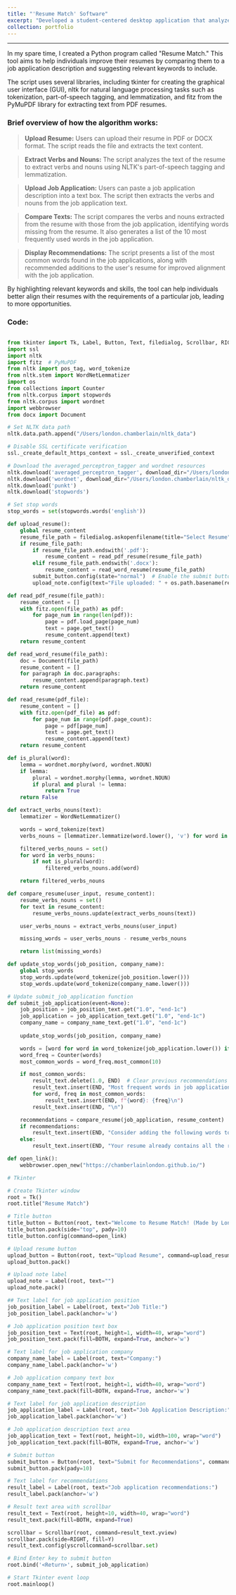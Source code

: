 ```yaml
---
title: "'Resume Match' Software"
excerpt: "Developed a student-centered desktop application that analyzes your resume against a provided job application"
collection: portfolio
---
```

------

In my spare time, I created a Python program called "Resume Match." This tool aims to help individuals improve their resumes by comparing them to a job application description and suggesting relevant keywords to include.

The script uses several libraries, including tkinter for creating the graphical user interface (GUI), nltk for natural language processing tasks such as tokenization, part-of-speech tagging, and lemmatization, and fitz from the PyMuPDF library for extracting text from PDF resumes.

### Brief overview of how the algorithm works:

> **Upload Resume:** Users can upload their resume in PDF or DOCX format. The script reads the file and extracts the text content.

> **Extract Verbs and Nouns:** The script analyzes the text of the resume to extract verbs and nouns using NLTK's part-of-speech tagging and lemmatization.

> **Upload Job Application:** Users can paste a job application description into a text box. The script then extracts the verbs and nouns from the job application text.

> **Compare Texts:** The script compares the verbs and nouns extracted from the resume with those from the job application, identifying words missing from the resume. It also generates a list of the 10 most frequently used words in the job application.

> **Display Recommendations:** The script presents a list of the most common words found in the job applications, along with recommended additions to the user's resume for improved alignment with the job application.

By highlighting relevant keywords and skills, the tool can help individuals better align their resumes with the requirements of a particular job, leading to more opportunities.

### Code:

```python

from tkinter import Tk, Label, Button, Text, filedialog, Scrollbar, RIGHT, Y, BOTH, END
import ssl
import nltk
import fitz  # PyMuPDF
from nltk import pos_tag, word_tokenize
from nltk.stem import WordNetLemmatizer
import os
from collections import Counter
from nltk.corpus import stopwords
from nltk.corpus import wordnet
import webbrowser
from docx import Document

# Set NLTK data path
nltk.data.path.append("/Users/london.chamberlain/nltk_data")

# Disable SSL certificate verification
ssl._create_default_https_context = ssl._create_unverified_context

# Download the averaged_perceptron_tagger and wordnet resources
nltk.download('averaged_perceptron_tagger', download_dir="/Users/london.chamberlain/nltk_data")
nltk.download('wordnet', download_dir="/Users/london.chamberlain/nltk_data")
nltk.download('punkt')
nltk.download('stopwords')

# Set stop words
stop_words = set(stopwords.words('english'))

def upload_resume():
    global resume_content
    resume_file_path = filedialog.askopenfilename(title="Select Resume", filetypes=[("PDF files", "*.pdf"), ("Word documents", "*.docx")])
    if resume_file_path:
        if resume_file_path.endswith('.pdf'):
            resume_content = read_pdf_resume(resume_file_path)
        elif resume_file_path.endswith('.docx'):
            resume_content = read_word_resume(resume_file_path)
        submit_button.config(state="normal")  # Enable the submit button
        upload_note.config(text="File uploaded: " + os.path.basename(resume_file_path))

def read_pdf_resume(file_path):
    resume_content = []
    with fitz.open(file_path) as pdf:
        for page_num in range(len(pdf)):
            page = pdf.load_page(page_num)
            text = page.get_text()
            resume_content.append(text)
    return resume_content

def read_word_resume(file_path):
    doc = Document(file_path)
    resume_content = []
    for paragraph in doc.paragraphs:
        resume_content.append(paragraph.text)
    return resume_content

def read_resume(pdf_file):
    resume_content = []
    with fitz.open(pdf_file) as pdf:
        for page_num in range(pdf.page_count):
            page = pdf[page_num]
            text = page.get_text()
            resume_content.append(text)
    return resume_content

def is_plural(word):
    lemma = wordnet.morphy(word, wordnet.NOUN)
    if lemma:
        plural = wordnet.morphy(lemma, wordnet.NOUN)
        if plural and plural != lemma:
            return True
    return False

def extract_verbs_nouns(text):
    lemmatizer = WordNetLemmatizer()

    words = word_tokenize(text)
    verbs_nouns = [lemmatizer.lemmatize(word.lower(), 'v') for word in words if word.isalpha() and word.lower() not in stop_words]

    filtered_verbs_nouns = set()
    for word in verbs_nouns:
        if not is_plural(word):
            filtered_verbs_nouns.add(word)

    return filtered_verbs_nouns

def compare_resume(user_input, resume_content):
    resume_verbs_nouns = set()
    for text in resume_content:
        resume_verbs_nouns.update(extract_verbs_nouns(text))

    user_verbs_nouns = extract_verbs_nouns(user_input)

    missing_words = user_verbs_nouns - resume_verbs_nouns

    return list(missing_words)

def update_stop_words(job_position, company_name):
    global stop_words
    stop_words.update(word_tokenize(job_position.lower()))
    stop_words.update(word_tokenize(company_name.lower()))

# Update submit_job_application function
def submit_job_application(event=None):
    job_position = job_position_text.get("1.0", "end-1c")
    job_application = job_application_text.get("1.0", "end-1c")
    company_name = company_name_text.get("1.0", "end-1c")
    
    update_stop_words(job_position, company_name)

    words = [word for word in word_tokenize(job_application.lower()) if word.isalpha() and word not in stop_words]
    word_freq = Counter(words)
    most_common_words = word_freq.most_common(10)

    if most_common_words:
        result_text.delete(1.0, END)  # Clear previous recommendations
        result_text.insert(END, "Most frequent words in job application:\n")
        for word, freq in most_common_words:
            result_text.insert(END, f"{word}: {freq}\n")
        result_text.insert(END, "\n")

    recommendations = compare_resume(job_application, resume_content)
    if recommendations:
        result_text.insert(END, "Consider adding the following words to your resume:\n" + "\n".join(recommendations))
    else:
        result_text.insert(END, "Your resume already contains all the relevant words from the job application.")

def open_link():
    webbrowser.open_new("https://chamberlainlondon.github.io/")

# Tkinter

# Create Tkinter window
root = Tk()
root.title("Resume Match")

# Title button
title_button = Button(root, text="Welcome to Resume Match! (Made by London Chamberlain)", cursor="hand2", bd=0, fg="blue", relief="flat", highlightthickness=0)
title_button.pack(side="top", pady=10)
title_button.config(command=open_link)

# Upload resume button
upload_button = Button(root, text="Upload Resume", command=upload_resume)
upload_button.pack()

# Upload note label
upload_note = Label(root, text="")
upload_note.pack()

## Text label for job application position
job_position_label = Label(root, text="Job Title:")
job_position_label.pack(anchor='w')

# Job application position text box
job_position_text = Text(root, height=1, width=40, wrap="word")
job_position_text.pack(fill=BOTH, expand=True, anchor='w')

# Text label for job application company
company_name_label = Label(root, text="Company:")
company_name_label.pack(anchor='w')

# Job application company text box
company_name_text = Text(root, height=1, width=40, wrap="word")
company_name_text.pack(fill=BOTH, expand=True, anchor='w')

# Text label for job application description
job_application_label = Label(root, text="Job Application Description:")
job_application_label.pack(anchor='w')

# Job application description text area
job_application_text = Text(root, height=10, width=100, wrap="word")
job_application_text.pack(fill=BOTH, expand=True, anchor='w')

# Submit button
submit_button = Button(root, text="Submit for Recommendations", command=submit_job_application, state="disabled")  # Disabled initially
submit_button.pack(pady=10)

# Text label for recommendations
result_label = Label(root, text="Job application recommendations:")
result_label.pack(anchor='w')

# Result text area with scrollbar
result_text = Text(root, height=10, width=40, wrap="word")
result_text.pack(fill=BOTH, expand=True)

scrollbar = Scrollbar(root, command=result_text.yview)
scrollbar.pack(side=RIGHT, fill=Y)
result_text.config(yscrollcommand=scrollbar.set)

# Bind Enter key to submit button
root.bind('<Return>', submit_job_application)

# Start Tkinter event loop
root.mainloop()


```
